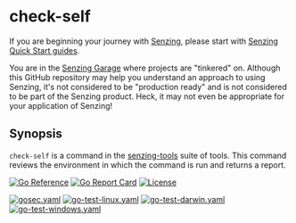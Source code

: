 # check-self

If you are beginning your journey with
[Senzing](https://senzing.com/),
please start with
[Senzing Quick Start guides](https://docs.senzing.com/quickstart/).

You are in the
[Senzing Garage](https://github.com/senzing-garage)
where projects are "tinkered" on.
Although this GitHub repository may help you understand an approach to using Senzing,
it's not considered to be "production ready" and is not considered to be part of the Senzing product.
Heck, it may not even be appropriate for your application of Senzing!

## Synopsis

`check-self` is a command in the
[senzing-tools](https://github.com/senzing-garage/senzing-tools)
suite of tools.
This command reviews the environment in which the command is run and returns a report.

[![Go Reference](https://pkg.go.dev/badge/github.com/senzing-garage/check-self.svg)](https://pkg.go.dev/github.com/senzing-garage/check-self)
[![Go Report Card](https://goreportcard.com/badge/github.com/senzing-garage/check-self)](https://goreportcard.com/report/github.com/senzing-garage/check-self)
[![License](https://img.shields.io/badge/License-Apache2-brightgreen.svg)](https://github.com/senzing-garage/check-self/blob/main/LICENSE)

[![gosec.yaml](https://github.com/senzing-garage/check-self/actions/workflows/gosec.yaml/badge.svg)](https://github.com/senzing-garage/check-self/actions/workflows/gosec.yaml)
[![go-test-linux.yaml](https://github.com/senzing-garage/check-self/actions/workflows/go-test-linux.yaml/badge.svg)](https://github.com/senzing-garage/check-self/actions/workflows/go-test-linux.yaml)
[![go-test-darwin.yaml](https://github.com/senzing-garage/check-self/actions/workflows/go-test-darwin.yaml/badge.svg)](https://github.com/senzing-garage/check-self/actions/workflows/go-test-darwin.yaml)
[![go-test-windows.yaml](https://github.com/senzing-garage/check-self/actions/workflows/go-test-windows.yaml/badge.svg)](https://github.com/senzing-garage/check-self/actions/workflows/go-test-windows.yaml)
